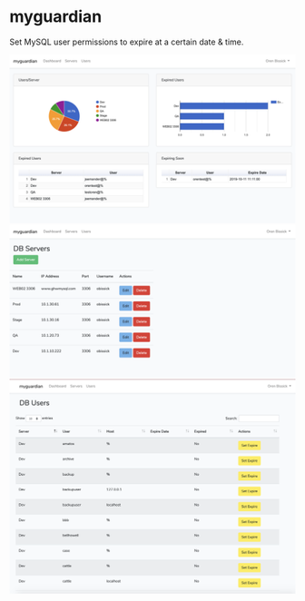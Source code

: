 # myguardian
Set MySQL user permissions to expire at a certain date & time.

![Alt text](/screenshots/myguardian2.png?raw=true "Dashboard.")
![Alt text](/screenshots/myguardian1.png?raw=true "DB servers.")
![Alt text](/screenshots/myguardian.png?raw=true "DB users.")
